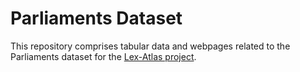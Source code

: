 # Parliaments Dataset
This repository comprises tabular data and webpages related to the Parliaments dataset for the [Lex-Atlas project](https://lexatlas-c19.org/).